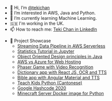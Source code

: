 - 👋 Hi, I’m [@tekichan](https://github.com/tekichan)
- 👀 I’m interested in AWS, Java and Python.
- 🌱 I’m currently learning Machine Learning.
- 🇬🇧 I'm working in the UK.
- 📫 How to reach me: [Teki Chan in LinkedIn](https://www.linkedin.com/in/tekichan/)

<!---
tekichan/tekichan is a ✨ special ✨ repository because its `README.md` (this file) appears on your GitHub profile.
You can click the Preview link to take a look at your changes.
--->

- 💼 Project Showcase
  - [Streaming Data Pipeline in AWS Serverless](https://github.com/tekichan/clickstream-collector) 
  - [Statistics Tutorial in Jupyter](https://github.com/tekichan/statistics-tutorial)
  - [Object Oriented Design principles in Java](https://github.com/tekichan/stockmgr-demo)
  - [AWS vs Azure for Web Hosting](https://github.com/tekichan/catalog-example)
  - [Phaser Game with Video Recognition](https://github.com/tekichan/starry_night_game)
  - [Dictionary app with React JS, OCR and TTS](https://github.com/tekichan/dictation-ez)
  - [Bible app with Angular Material and TTS](https://github.com/tekichan/belle-bible) 
  - [Teach Kids Python (Cantonese)](https://github.com/tekichan/teach_kids_python)
  - [Google Hashcode 2020](https://github.com/tekichan/google_hash_code_2020)
  - [Minecraft Server Docker image for Python](https://github.com/tekichan/minecraft-py-docker)
